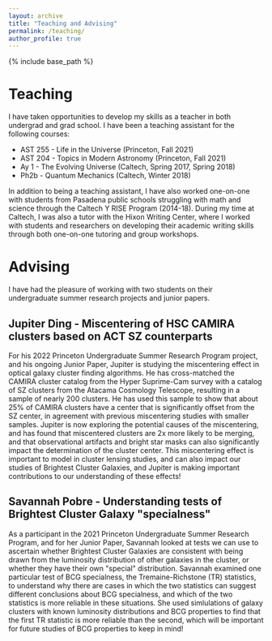 ```yaml
---
layout: archive
title: "Teaching and Advising"
permalink: /teaching/
author_profile: true
---
```


{% include base_path %}

# Teaching
I have taken opportunities to develop my skills as a teacher in both undergrad and grad school. I have been a teaching assistant for the following courses:
* AST 255 - Life in the Universe (Princeton, Fall 2021)
* AST 204 - Topics in Modern Astronomy (Princeton, Fall 2021) 
* Ay 1 - The Evolving Universe (Caltech, Spring 2017, Spring 2018)
* Ph2b - Quantum Mechanics (Caltech, Winter 2018)

In addition to being a teaching assistant, I have also worked one-on-one with students from Pasadena public schools struggling with math and science through the Caltech Y RISE Program (2014-18). During my time at Caltech, I was also a tutor with the Hixon Writing Center, where I worked with students and researchers on developing their academic writing skills through both one-on-one tutoring and group workshops.


# Advising
I have had the pleasure of working with two students on their undergraduate summer research projects and junior papers. 

## Jupiter Ding - Miscentering of HSC CAMIRA clusters based on ACT SZ counterparts 
For his 2022 Princeton Undergraduate Summer Research Program project, and his ongoing Junior Paper, Jupiter is studying the 
miscentering effect in optical galaxy cluster finding algorithms. He has cross-matched the CAMIRA cluster catalog from the Hyper Suprime-Cam survey 
with a catalog of SZ clusters from the Atacama Cosmology Telescope, resulting in a sample of nearly 200 clusters. He has used this sample to show that 
about 25% of CAMIRA clusters have a center that is significantly offset from the SZ center, in agreement with previous miscentering studies with 
smaller samples. Jupiter is now exploring the potential causes of the miscentering, and has found that miscentered clusters are 2x more likely to be 
merging, and that observational artifacts and bright star masks can also significantly impact the determination of the cluster center. This miscentering 
effect is important to model in cluster lensing studies, and can also impact our studies of Brightest Cluster Galaxies, and Jupiter is making important 
contributions to our understanding of these effects!

## Savannah Pobre - Understanding tests of Brightest Cluster Galaxy "specialness"
As a participant in the 2021 Princeton Undergraduate Summer Research Program, and for her Junior Paper, Savannah looked at tests we can use to 
ascertain whether Brightest Cluster Galaxies are consistent with being drawn from the luminosity distribution of other galaxies in the cluster, or 
whether they have their own "special" distribution. Savannah examined one particular test of BCG specialness, the Tremaine-Richstone (TR) statistics, to 
understand why there are cases in which the two statistics can suggest different conclusions about BCG specialness, and which of the two statistics 
is more reliable in these situations. She used simlulations of galaxy clusters with known luminosity distributions and BCG properties to find that the 
first TR statistic is more reliable than the second, which will be important for future studies of BCG properties to keep in mind!
